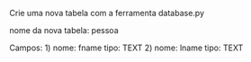Crie uma nova tabela com a ferramenta database.py

nome da nova tabela: pessoa

Campos:
    1)  nome: fname
        tipo: TEXT
    2)  nome: lname
        tipo: TEXT

